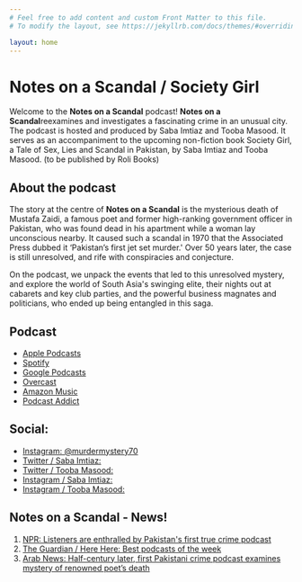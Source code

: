 ```yaml
---
# Feel free to add content and custom Front Matter to this file.
# To modify the layout, see https://jekyllrb.com/docs/themes/#overriding-theme-defaults

layout: home
---
```

# Notes on a Scandal / Society Girl

Welcome to the **Notes on a Scandal** podcast! **Notes on a Scandal**reexamines and investigates a fascinating crime in an unusual city. The podcast is hosted and produced by Saba Imtiaz and Tooba Masood. It serves as an accompaniment to the upcoming non-fiction book Society Girl, a Tale of Sex, Lies and Scandal in Pakistan, by Saba Imtiaz and Tooba Masood. (to be published by Roli Books)

## About the podcast

The story at the centre of **Notes on a Scandal** is the mysterious death of Mustafa Zaidi, a famous poet and former high-ranking government officer in Pakistan, who was found dead in his apartment while a woman lay unconscious nearby. It caused such a scandal in 1970 that the Associated Press dubbed it ‘Pakistan’s first jet set murder.' Over 50 years later, the case is still unresolved, and rife with conspiracies and conjecture. 

On the podcast, we unpack the events that led to this unresolved mystery, and explore the world of South Asia's swinging elite, their nights out at cabarets and key club parties, and the powerful business magnates and politicians, who ended up being entangled in this saga.


## Podcast
- [Apple Podcasts](https://podcasts.apple.com/gb/podcast/notes-on-a-scandal/id1599754925)
- [Spotify](https://open.spotify.com/show/5shhbp4s5TDLhPhFJxXRfL)
- [Google Podcasts](https://podcasts.google.com/feed/aHR0cHM6Ly9mZWVkcy5idXp6c3Byb3V0LmNvbS8xOTAxNDc0LnJzcw)
- [Overcast](https://overcast.fm/itunes1599754925)
- [Amazon Music](https://music.amazon.com/podcasts/c8ade3c2-e3fe-4f2d-95ef-4db5daf5ce74)
- [Podcast Addict](https://podcastaddict.com/podcast/3741372)


## Social: 
- [Instagram: @murdermystery70](https://instagram.com/murdermystery70)
- [Twitter / Saba Imtiaz:](https://twitter.com/sabaimtiaz)
- [Twitter / Tooba Masood:](https://twitter.com/tabahitooba)
- [Instagram / Saba Imtiaz:](https://instagram.com/sabaimtiaz)
- [Instagram / Tooba Masood:](https://instagram.com/tabahi_tooba)


## Notes on a Scandal - News!

1. [NPR: Listeners are enthralled by Pakistan's first true crime podcast](https://www.npr.org/2023/08/07/1192432614/listeners-are-enthralled-by-pakistans-fist-true-crime-podcast) 
2. [The Guardian / Here Here: Best podcasts of the week](https://www.theguardian.com/tv-and-radio/2022/aug/25/hear-here-koko-gorilla-podcast) 
3. [Arab News: Half-century later, first Pakistani crime podcast examines mystery of renowned poet’s death](https://www.arabnews.pk/node/2123411/pakistan) 




